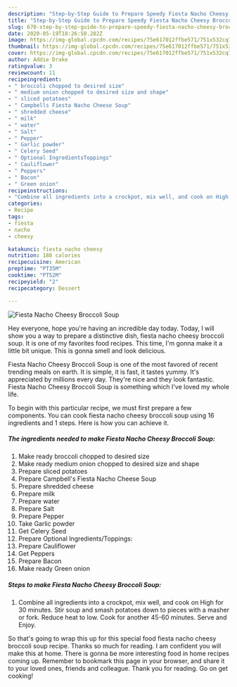 ```yaml
---
description: "Step-by-Step Guide to Prepare Speedy Fiesta Nacho Cheesy Broccoli Soup"
title: "Step-by-Step Guide to Prepare Speedy Fiesta Nacho Cheesy Broccoli Soup"
slug: 670-step-by-step-guide-to-prepare-speedy-fiesta-nacho-cheesy-broccoli-soup
date: 2020-05-19T18:26:58.282Z
image: https://img-global.cpcdn.com/recipes/75e617012ffbe571/751x532cq70/fiesta-nacho-cheesy-broccoli-soup-recipe-main-photo.jpg
thumbnail: https://img-global.cpcdn.com/recipes/75e617012ffbe571/751x532cq70/fiesta-nacho-cheesy-broccoli-soup-recipe-main-photo.jpg
cover: https://img-global.cpcdn.com/recipes/75e617012ffbe571/751x532cq70/fiesta-nacho-cheesy-broccoli-soup-recipe-main-photo.jpg
author: Addie Drake
ratingvalue: 3
reviewcount: 11
recipeingredient:
- " broccoli chopped to desired size"
- " medium onion chopped to desired size and shape"
- " sliced potatoes"
- " Campbells Fiesta Nacho Cheese Soup"
- " shredded cheese"
- " milk"
- " water"
- " Salt"
- " Pepper"
- " Garlic powder"
- " Celery Seed"
- " Optional IngredientsToppings"
- " Cauliflower"
- " Peppers"
- " Bacon"
- " Green onion"
recipeinstructions:
- "Combine all ingredients into a crockpot, mix well, and cook on High for 30 minutes. Stir soup and smash potatoes down to pieces with a masher or fork. Reduce heat to low. Cook for another 45-60 minutes. Serve and Enjoy."
categories:
- Recipe
tags:
- fiesta
- nacho
- cheesy

katakunci: fiesta nacho cheesy 
nutrition: 188 calories
recipecuisine: American
preptime: "PT35M"
cooktime: "PT52M"
recipeyield: "2"
recipecategory: Dessert

---
```



![Fiesta Nacho Cheesy Broccoli Soup](https://img-global.cpcdn.com/recipes/75e617012ffbe571/751x532cq70/fiesta-nacho-cheesy-broccoli-soup-recipe-main-photo.jpg)

Hey everyone, hope you're having an incredible day today. Today, I will show you a way to prepare a distinctive dish, fiesta nacho cheesy broccoli soup. It is one of my favorites food recipes. This time, I'm gonna make it a little bit unique. This is gonna smell and look delicious.

Fiesta Nacho Cheesy Broccoli Soup is one of the most favored of recent trending meals on earth. It is simple, it is fast, it tastes yummy. It's appreciated by millions every day. They're nice and they look fantastic. Fiesta Nacho Cheesy Broccoli Soup is something which I've loved my whole life.




To begin with this particular recipe, we must first prepare a few components. You can cook fiesta nacho cheesy broccoli soup using 16 ingredients and 1 steps. Here is how you can achieve it.

<!--inarticleads1-->

##### The ingredients needed to make Fiesta Nacho Cheesy Broccoli Soup:

1. Make ready  broccoli chopped to desired size
1. Make ready  medium onion chopped to desired size and shape
1. Prepare  sliced potatoes
1. Prepare  Campbell&#39;s Fiesta Nacho Cheese Soup
1. Prepare  shredded cheese
1. Prepare  milk
1. Prepare  water
1. Prepare  Salt
1. Prepare  Pepper
1. Take  Garlic powder
1. Get  Celery Seed
1. Prepare  Optional Ingredients/Toppings:
1. Prepare  Cauliflower
1. Get  Peppers
1. Prepare  Bacon
1. Make ready  Green onion




<!--inarticleads2-->

##### Steps to make Fiesta Nacho Cheesy Broccoli Soup:

1. Combine all ingredients into a crockpot, mix well, and cook on High for 30 minutes. Stir soup and smash potatoes down to pieces with a masher or fork. Reduce heat to low. Cook for another 45-60 minutes. Serve and Enjoy.




So that's going to wrap this up for this special food fiesta nacho cheesy broccoli soup recipe. Thanks so much for reading. I am confident you will make this at home. There is gonna be more interesting food in home recipes coming up. Remember to bookmark this page in your browser, and share it to your loved ones, friends and colleague. Thank you for reading. Go on get cooking!
